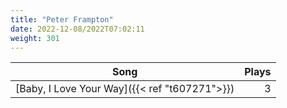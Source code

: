 ```yaml
---
title: "Peter Frampton"
date: 2022-12-08/2022T07:02:11
weight: 301
---
```




 Song | Plays 
----- | -----:
[Baby, I Love Your Way]({{< ref "t607271">}}) | 3
